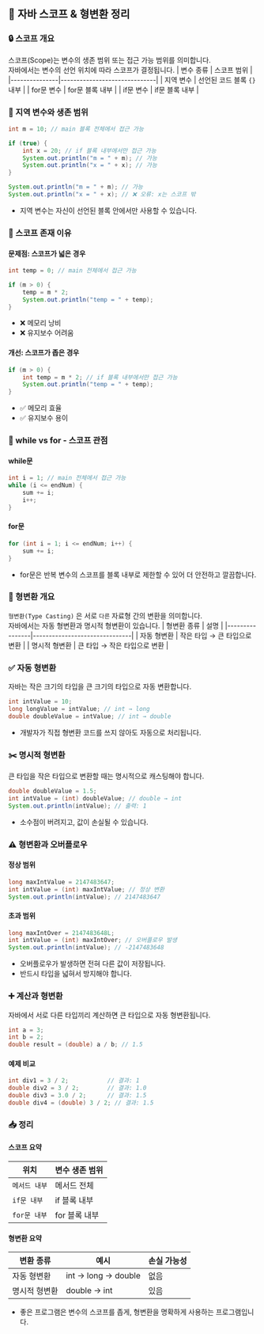## 🧠 자바 스코프 & 형변환 정리

### 🔒 스코프 개요
스코프(Scope)는 변수의 생존 범위 또는 접근 가능 범위를 의미합니다.  
자바에서는 변수의 선언 위치에 따라 스코프가 결정됩니다.
| 변수 종류     | 스코프 범위                  |
|---------------|------------------------------|
| 지역 변수     | 선언된 코드 블록 `{}` 내부    |
| for문 변수    | for문 블록 내부               |
| if문 변수     | if문 블록 내부                |

### 📍 지역 변수와 생존 범위
```java
int m = 10; // main 블록 전체에서 접근 가능

if (true) {
    int x = 20; // if 블록 내부에서만 접근 가능
    System.out.println("m = " + m); // 가능
    System.out.println("x = " + x); // 가능
}

System.out.println("m = " + m); // 가능
System.out.println("x = " + x); // ❌ 오류: x는 스코프 밖
```

- 지역 변수는 자신이 선언된 블록 안에서만 사용할 수 있습니다.

### 🎯 스코프 존재 이유
#### 문제점: 스코프가 넓은 경우
```java
int temp = 0; // main 전체에서 접근 가능

if (m > 0) {
    temp = m * 2;
    System.out.println("temp = " + temp);
}
```
- ❌ 메모리 낭비
- ❌ 유지보수 어려움

#### 개선: 스코프가 좁은 경우
```java
if (m > 0) {
    int temp = m * 2; // if 블록 내부에서만 접근 가능
    System.out.println("temp = " + temp);
}
```
- ✅ 메모리 효율
- ✅ 유지보수 용이

### 🔁 while vs for - 스코프 관점
#### while문
```java
int i = 1; // main 전체에서 접근 가능
while (i <= endNum) {
    sum += i;
    i++;
}
```

#### for문
```java
for (int i = 1; i <= endNum; i++) {
    sum += i;
}
```
- for문은 반복 변수의 스코프를 블록 내부로 제한할 수 있어 더 안전하고 깔끔합니다.


### 🔄 형변환 개요
`형변환(Type Casting)` 은 서로 `다른` 자료형 간의 변환을 의미합니다.  
자바에서는 자동 형변환과 명시적 형변환이 있습니다.
| 형변환 종류     | 설명                          |
|----------------|-------------------------------|
| 자동 형변환     | 작은 타입 → 큰 타입으로 변환   |
| 명시적 형변환   | 큰 타입 → 작은 타입으로 변환   |


### ✅ 자동 형변환
자바는 작은 크기의 타입을 큰 크기의 타입으로 자동 변환합니다.
```java
int intValue = 10;
long longValue = intValue; // int → long
double doubleValue = intValue; // int → double
```
- 개발자가 직접 형변환 코드를 쓰지 않아도 자동으로 처리됩니다.


### ✂️ 명시적 형변환
큰 타입을 작은 타입으로 변환할 때는 명시적으로 캐스팅해야 합니다.
```java
double doubleValue = 1.5;
int intValue = (int) doubleValue; // double → int
System.out.println(intValue); // 출력: 1
```
- 소수점이 버려지고, 값이 손실될 수 있습니다.


### ⚠️ 형변환과 오버플로우
#### 정상 범위
```java
long maxIntValue = 2147483647;
int intValue = (int) maxIntValue; // 정상 변환
System.out.println(intValue); // 2147483647
```

#### 초과 범위
```java
long maxIntOver = 2147483648L;
int intValue = (int) maxIntOver; // 오버플로우 발생
System.out.println(intValue); // -2147483648
```
- 오버플로우가 발생하면 전혀 다른 값이 저장됩니다.
- 반드시 타입을 넓혀서 방지해야 합니다.


### ➕ 계산과 형변환
자바에서 서로 다른 타입끼리 계산하면 큰 타입으로 자동 형변환됩니다.
```java
int a = 3;
int b = 2;
double result = (double) a / b; // 1.5
```

#### 예제 비교
```java
int div1 = 3 / 2;           // 결과: 1
double div2 = 3 / 2;        // 결과: 1.0
double div3 = 3.0 / 2;      // 결과: 1.5
double div4 = (double) 3 / 2; // 결과: 1.5
```


### 📥 정리
#### 스코프 요약
| 위치         | 변수 생존 범위         |
|--------------|------------------------|
| `메서드 내부`  | 메서드 전체            |
| `if문 내부`    | if 블록 내부           |
| `for문 내부`   | for 블록 내부          |


#### 형변환 요약
| 변환 종류     | 예시                     | 손실 가능성 |
|---------------|--------------------------|--------------|
| 자동 형변환   | int → long → double      | 없음         |
| 명시적 형변환 | double → int             | 있음         |

- 좋은 프로그램은 변수의 스코프를 좁게, 형변환을 명확하게 사용하는 프로그램입니다.



